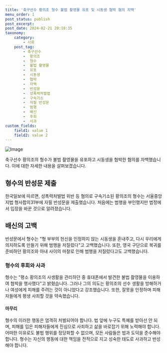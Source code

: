```yaml
---
title: '축구선수 황의조 형수 불법 촬영물 유포 및 시동생 협박 혐의 자백'
menu_order: 1
post_status: publish
post_excerpt: 
post_date: 2024-02-21 20:18:35
taxonomy:
    category:
        - 사회
    post_tag:
        - 축구선수
        -  황의조
        -  형수
        -  불법 촬영물
        -  유포
        -  시동생
        -  협박
        -  자백
        -  반성문
        -  성폭력처벌법
        -  구속기소
        -  자필 반성문
        -  범행
        -  배신
        -  후회
        -  사과
custom_fields:
    field1: value 1
    field2: value 2
---
```


![Image](https://imgnews.pstatic.net/image/052/2024/02/21/202402210820020340_t_20240221082313967.jpg?type=w647)

축구선수 황의조의 형수가 불법 촬영물을 유포하고 시동생을 협박한 혐의를 자백했습니다. 이에 대한 자세한 내용을 살펴보겠습니다.
## 형수의 반성문 제출
한국일보에 따르면, 성폭력처벌법 위반 등 혐의로 구속기소된 황의조의 형수는 서울중앙지법 형사합의31부에 자필 반성문을 제출했습니다. 처음에는 범행을 부인했지만 법정에서 입장을 바꾼 것으로 알려졌습니다.
## 배신의 고백
반성문에서 형수는 "형 부부의 헌신을 인정하지 않는 시동생을 혼내주고, 다시 우리에게 의지하도록 만들기 위해 범행을 저질렀다"고 고백했습니다. 또한, 영국 구단으로 복귀를 준비하던 황의조와 아내 사이의 마찰로 인해 범행을 저질렀다고도 고백했습니다.
### 형수의 후회와 사과
형수는 "평소 황의조의 사생활을 관리하던 중 휴대폰에서 발견한 불법 촬영물을 이용하여 협박을 행사했다"고 밝혔습니다. 그러나 그의 의도는 황의조의 선수 생활을 방해하거나 여성에게 피해를 주려는 것이 아니었다고 강조했습니다. 또한, 잘못을 인정하며 피해자들에게 평생 사죄할 것을 약속했습니다.
#### 마무리
형수의 이러한 행동은 엄격히 처벌되어야 합니다. 법 앞에 누구도 특혜를 받아선 안 되며, 피해를 입은 피해자들에게 진심으로 사죄하고 삶을 바로잡기 위해 노력해야 합니다. 어떠한 이유로도 불법 행위를 정당화할 수 없으며, 모든 사람들은 법과 도덕을 준수해야 합니다. 형수는 자신의 행동에 대한 책임을 전적으로 지고 성숙한 태도로 사과하고 반성해야 합니다.
